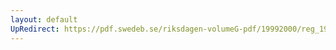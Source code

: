 ```yaml
---
layout: default
UpRedirect: https://pdf.swedeb.se/riksdagen-volumeG-pdf/19992000/reg_19992000/reg_19992000_0514.pdf
---
```

